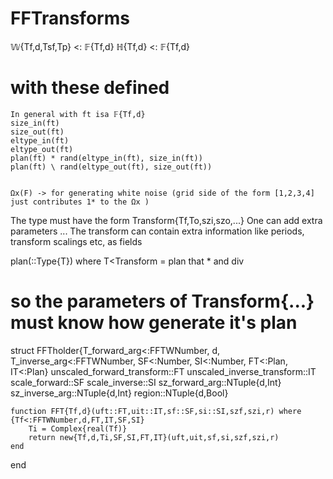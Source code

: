 # FFTransforms



𝕎{Tf,d,Tsf,Tp} <: 𝔽{Tf,d}
ℍ{Tf,d} <: 𝔽{Tf,d}

# with these defined 
    In general with ft isa 𝔽{Tf,d}
    size_in(ft)
    size_out(ft)
    eltype_in(ft)
    eltype_out(ft)
    plan(ft) * rand(eltype_in(ft), size_in(ft))
    plan(ft) \ rand(eltype_out(ft), size_out(ft))


    Ωx(F) -> for generating white noise (grid side of the form [1,2,3,4] just contributes 1* to the Ωx )


The type must have the form Transform{Tf,To,szi,szo,...}
One can add extra parameters ... 
The transform can contain extra information like periods, transform 
scalings etc, as fields

plan(::Type{T}) where T<Transform = plan that * and div
# so the parameters of Transform{...} must know how generate it's plan










struct FFTholder{T_forward_arg<:FFTWNumber, d, T_inverse_arg<:FFTWNumber, SF<:Number, SI<:Number, FT<:Plan, IT<:Plan}
    unscaled_forward_transform::FT
    unscaled_inverse_transform::IT
    scale_forward::SF
    scale_inverse::SI
    sz_forward_arg::NTuple{d,Int}
    sz_inverse_arg::NTuple{d,Int}
    region::NTuple{d,Bool}  

    function FFT{Tf,d}(uft::FT,uit::IT,sf::SF,si::SI,szf,szi,r) where {Tf<:FFTWNumber,d,FT,IT,SF,SI}
        Ti = Complex{real(Tf)}
        return new{Tf,d,Ti,SF,SI,FT,IT}(uft,uit,sf,si,szf,szi,r)
    end
end

    